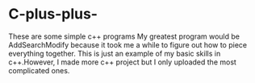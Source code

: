 # C-plus-plus-

These are some simple c++ programs 
My greatest program would be AddSearchModify because it took me a while to figure out how to piece everything together.
This is just an example of my basic skills in c++.However, I made more c++ project but I only uploaded the most complicated ones. 
